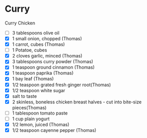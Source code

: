 # Curry
Curry Chicken
- [ ] 3 tablespoons olive oil
- [x] 1 small onion, chopped (Thomas)
- [x] 1 carrot, cubes (Thomas)
- [ ] 1 Potatoe, cubes
- [x] 2 cloves garlic, minced (Thomas)
- [x] 3 tablespoons curry powder (Thomas)
- [x] 1 teaspoon ground cinnamon (Thomas)
- [x] 1 teaspoon paprika (Thomas)
- [x] 1 bay leaf (Thomas)
- [x] 1/2 teaspoon grated fresh ginger root(Thomas)
- [x] 1/2 teaspoon white sugar
- [x] salt to taste
- [x] 2 skinless, boneless chicken breast halves - cut into bite-size pieces(Thomas)
- [ ] 1 tablespoon tomato paste
- [ ] 1 cup plain yogurt
- [x] 1/2 lemon, juiced (Thomas)
- [x] 1/2 teaspoon cayenne pepper (Thomas)
